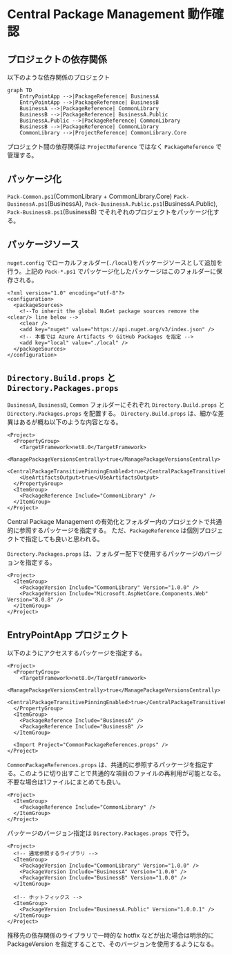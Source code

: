 ﻿# Central Package Management 動作確認

## プロジェクトの依存関係

以下のような依存関係のプロジェクト

```mermaid
graph TD
    EntryPointApp -->|PackageReference| BusinessA
    EntryPointApp -->|PackageReference| BusinessB
    BusinessA -->|PackageReference| CommonLibrary
    BusinessB -->|PackageReference| BusinessA.Public
    BusinessA.Public -->|PackageReference| CommonLibrary
    BusinessB -->|PackageReference| CommonLibrary
    CommonLibrary -->|ProjectReference| CommonLibrary.Core
```

プロジェクト間の依存関係は `ProjectReference` ではなく `PackageReference` で管理する。

## パッケージ化

`Pack-Common.ps1`(CommonLibrary + CommonLibrary.Core) `Pack-BusinessA.ps1`(BusinessA), `Pack-BusinessA.Public.ps1`(BusinessA.Public), `Pack-BusinessB.ps1`(BusinessB) でそれぞれのプロジェクトをパッケージ化する。

## パッケージソース

`nuget.config` でローカルフォルダー(`./local`)をパッケージソースとして追加を行う。上記の `Pack-*.ps1` でパッケージ化したパッケージはこのフォルダーに保存される。

```xml:nuget.config
<?xml version="1.0" encoding="utf-8"?>
<configuration>
  <packageSources>
    <!--To inherit the global NuGet package sources remove the <clear/> line below -->
    <clear />
    <add key="nuget" value="https://api.nuget.org/v3/index.json" />
    <!-- 本番では Azure Artifacts や GitHub Packages を指定 -->
    <add key="local" value="./local" />
  </packageSources>
</configuration>
```

## `Directory.Build.props` と `Directory.Packages.props`

`BusinessA`, `BusinessB`, `Common` フォルダーにそれぞれ `Directory.Build.props` と `Directory.Packages.props` を配置する。
`Directory.Build.props` は、細かな差異はあるが概ね以下のような内容となる。

```xml:Directory.Build.props
<Project>
  <PropertyGroup>
    <TargetFramework>net8.0</TargetFramework>
    <ManagePackageVersionsCentrally>true</ManagePackageVersionsCentrally>
    <CentralPackageTransitivePinningEnabled>true</CentralPackageTransitivePinningEnabled>
    <UseArtifactsOutput>true</UseArtifactsOutput>
  </PropertyGroup>
  <ItemGroup>
    <PackageReference Include="CommonLibrary" />
  </ItemGroup>
</Project>
```

Central Package Management の有効化とフォルダー内のプロジェクトで共通的に参照するパッケージを指定する。
ただ、`PackageReference` は個別プロジェクトで指定しても良いと思われる。

`Directory.Packages.props` は、フォルダー配下で使用するパッケージのバージョンを指定する。

```xml:Directory.Packages.props
<Project>
  <ItemGroup>
    <PackageVersion Include="CommonLibrary" Version="1.0.0" />
    <PackageVersion Include="Microsoft.AspNetCore.Components.Web" Version="8.0.8" />
  </ItemGroup>
</Project>
```

## EntryPointApp プロジェクト

以下のようにアクセスするパッケージを指定する。

```xml:Directory.Build.props
<Project>
  <PropertyGroup>
    <TargetFramework>net8.0</TargetFramework>
    <ManagePackageVersionsCentrally>true</ManagePackageVersionsCentrally>
    <CentralPackageTransitivePinningEnabled>true</CentralPackageTransitivePinningEnabled>
  </PropertyGroup>
  <ItemGroup>
    <PackageReference Include="BusinessA" />
    <PackageReference Include="BusinessB" />
  </ItemGroup>

  <Import Project="CommonPackageReferences.props" />
</Project>
```

`CommonPackageReferences.props` は、共通的に参照するパッケージを指定する。このように切り出すことで共通的な項目のファイルの再利用が可能となる。不要な場合は1ファイルにまとめても良い。

```xml:CommonPackageReferences.props
<Project>
  <ItemGroup>
    <PackageReference Include="CommonLibrary" />
  </ItemGroup>
</Project>
```

パッケージのバージョン指定は `Directory.Packages.props` で行う。

```xml:Directory.Packages.props
<Project>
  <!-- 通常参照するライブラリ -->
  <ItemGroup>
    <PackageVersion Include="CommonLibrary" Version="1.0.0" />
    <PackageVersion Include="BusinessA" Version="1.0.0" />
    <PackageVersion Include="BusinessB" Version="1.0.0" />
  </ItemGroup>
  
  <!-- ホットフィックス -->
  <ItemGroup>
    <PackageVersion Include="BusinessA.Public" Version="1.0.0.1" />
  </ItemGroup>
</Project>
```

推移先の依存関係のライブラリで一時的な hotfix などが出た場合は明示的に PackageVersion を指定することで、そのバージョンを使用するようになる。

